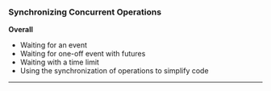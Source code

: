 ### Synchronizing Concurrent Operations

**Overall**
- Waiting for an event
- Waiting for one-off event with futures
- Waiting with a time limit
- Using the synchronization of operations to simplify code

--- 
